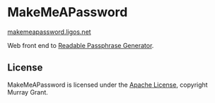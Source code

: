 # MakeMeAPassword #

[makemeapassword.ligos.net](https://makemeapassword.ligos.net)

Web front end to [Readable Passphrase Generator](https://github.com/ligos/readablepassphrasegenerator).
	
## License

MakeMeAPassword is licensed under the [Apache License](https://www.apache.org/licenses/LICENSE-2.0), copyright Murray Grant.


